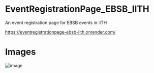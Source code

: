 # EventRegistrationPage_EBSB_IITH

An event registration page for EBSB events in IITH

https://eventregistrationpage-ebsb-iith.onrender.com/

# Images

![image](https://i.ibb.co/phzsNHr/Screenshot-315.png)